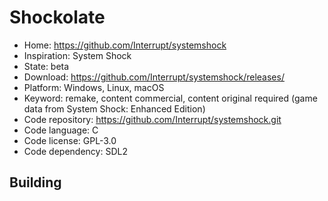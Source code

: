 # Shockolate

- Home: https://github.com/Interrupt/systemshock
- Inspiration: System Shock
- State: beta
- Download: https://github.com/Interrupt/systemshock/releases/
- Platform: Windows, Linux, macOS
- Keyword: remake, content commercial, content original required (game data from System Shock: Enhanced Edition)
- Code repository: https://github.com/Interrupt/systemshock.git
- Code language: C
- Code license: GPL-3.0
- Code dependency: SDL2

## Building
